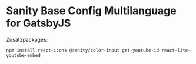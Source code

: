 # Sanity Base Config Multilanguage for GatsbyJS

Zusatzpackages:

``npm install react-icons @sanity/color-input get-youtube-id react-lite-youtube-embed``

